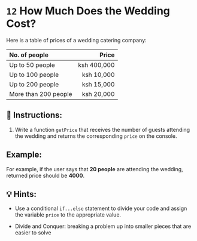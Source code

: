 # `12` How Much Does the Wedding Cost?

Here is a table of prices of a wedding catering company:

| No. of people | Price |
|:---|---:|
| Up to 50 people  | ksh 400,000 |
| Up to 100 people | ksh 10,000 |
| Up to 200 people | ksh 15,000  |
| More than 200 people | ksh 20,000 |

## 📝 Instructions:

1. Write a function `getPrice` that receives the number of guests attending the wedding and returns the corresponding `price` on the console.

## Example:

For example, if the user says that **20 people** are attending the wedding, returned price should be **4000**.

## 💡 Hints:

+ Use a conditional `if...else` statement to divide your code and assign the variable `price` to the appropriate value.

+ Divide and Conquer: breaking a problem up into smaller pieces that are easier to solve